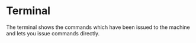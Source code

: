 # Terminal

The terminal shows the commands which have been issued to the machine and lets you issue commands directly.

